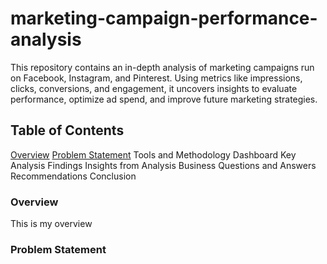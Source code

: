 # marketing-campaign-performance-analysis
This repository contains an in-depth analysis of marketing campaigns run on Facebook, Instagram, and Pinterest. Using metrics like impressions, clicks, conversions, and engagement, it uncovers insights to evaluate performance, optimize ad spend, and improve future marketing strategies.


## **Table of Contents**
[Overview](#overview)
[Problem Statement](#problem-statement)
Tools and Methodology
Dashboard
Key Analysis Findings
Insights from Analysis
Business Questions and Answers
Recommendations
Conclusion





### Overview
This is my overview


### <a name="problem-statement"></a>Problem Statement

